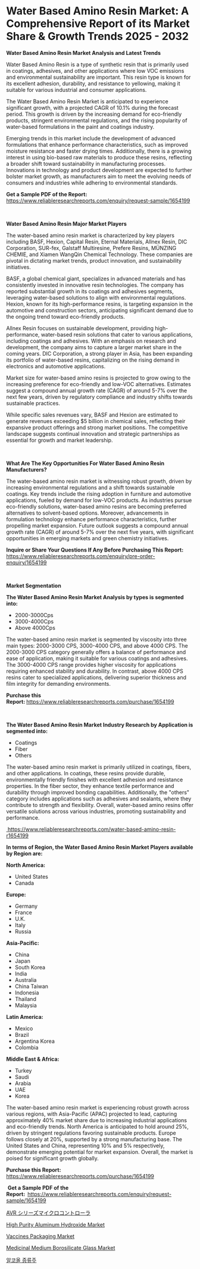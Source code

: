 <p><h1>Water Based Amino Resin Market: A Comprehensive Report of its Market Share & Growth Trends 2025 - 2032</h1></p><p><strong>Water Based Amino Resin Market Analysis and Latest Trends</strong></p>
<p><p>Water Based Amino Resin is a type of synthetic resin that is primarily used in coatings, adhesives, and other applications where low VOC emissions and environmental sustainability are important. This resin type is known for its excellent adhesion, durability, and resistance to yellowing, making it suitable for various industrial and consumer applications.</p><p>The Water Based Amino Resin Market is anticipated to experience significant growth, with a projected CAGR of 10.1% during the forecast period. This growth is driven by the increasing demand for eco-friendly products, stringent environmental regulations, and the rising popularity of water-based formulations in the paint and coatings industry. </p><p>Emerging trends in this market include the development of advanced formulations that enhance performance characteristics, such as improved moisture resistance and faster drying times. Additionally, there is a growing interest in using bio-based raw materials to produce these resins, reflecting a broader shift toward sustainability in manufacturing processes. Innovations in technology and product development are expected to further bolster market growth, as manufacturers aim to meet the evolving needs of consumers and industries while adhering to environmental standards.</p></p>
<p><strong>Get a Sample PDF of the Report:&nbsp;</strong> <a href="https://www.reliableresearchreports.com/enquiry/request-sample/1654199?utm_campaign=38&utm_medium=2&utm_source=Github&utm_content=ia&utm_term=04042025&utm_id=water-based-amino-resin">https://www.reliableresearchreports.com/enquiry/request-sample/1654199</a></p>
<p>&nbsp;</p>
<p><strong>Water Based Amino Resin Major Market Players</strong></p>
<p><p>The water-based amino resin market is characterized by key players including BASF, Hexion, Capital Resin, Eternal Materials, Allnex Resin, DIC Corporation, SUR-fex, Galstaff Multiresine, Prefere Resins, MÜNZING CHEMIE, and Xiamen WangQin Chemical Technology. These companies are pivotal in dictating market trends, product innovation, and sustainability initiatives.</p><p>BASF, a global chemical giant, specializes in advanced materials and has consistently invested in innovative resin technologies. The company has reported substantial growth in its coatings and adhesives segments, leveraging water-based solutions to align with environmental regulations. Hexion, known for its high-performance resins, is targeting expansion in the automotive and construction sectors, anticipating significant demand due to the ongoing trend toward eco-friendly products.</p><p>Allnex Resin focuses on sustainable development, providing high-performance, water-based resin solutions that cater to various applications, including coatings and adhesives. With an emphasis on research and development, the company aims to capture a larger market share in the coming years. DIC Corporation, a strong player in Asia, has been expanding its portfolio of water-based resins, capitalizing on the rising demand in electronics and automotive applications.</p><p>Market size for water-based amino resins is projected to grow owing to the increasing preference for eco-friendly and low-VOC alternatives. Estimates suggest a compound annual growth rate (CAGR) of around 5-7% over the next few years, driven by regulatory compliance and industry shifts towards sustainable practices.</p><p>While specific sales revenues vary, BASF and Hexion are estimated to generate revenues exceeding $5 billion in chemical sales, reflecting their expansive product offerings and strong market positions. The competitive landscape suggests continual innovation and strategic partnerships as essential for growth and market leadership.</p></p>
<p>&nbsp;</p>
<p><strong>What Are The Key Opportunities For Water Based Amino Resin Manufacturers?</strong></p>
<p><p>The water-based amino resin market is witnessing robust growth, driven by increasing environmental regulations and a shift towards sustainable coatings. Key trends include the rising adoption in furniture and automotive applications, fueled by demand for low-VOC products. As industries pursue eco-friendly solutions, water-based amino resins are becoming preferred alternatives to solvent-based options. Moreover, advancements in formulation technology enhance performance characteristics, further propelling market expansion. Future outlook suggests a compound annual growth rate (CAGR) of around 5-7% over the next five years, with significant opportunities in emerging markets and green chemistry initiatives.</p></p>
<p><strong>Inquire or Share Your Questions If Any Before Purchasing This Report:</strong> <a href="https://www.reliableresearchreports.com/enquiry/pre-order-enquiry/1654199?utm_campaign=38&utm_medium=2&utm_source=Github&utm_content=ia&utm_term=04042025&utm_id=water-based-amino-resin">https://www.reliableresearchreports.com/enquiry/pre-order-enquiry/1654199</a></p>
<p>&nbsp;</p>
<p><strong>Market Segmentation</strong></p>
<p><strong>The Water Based Amino Resin Market Analysis by types is segmented into:</strong></p>
<p><ul><li>2000-3000Cps</li><li>3000-4000Cps</li><li>Above 4000Cps</li></ul></p>
<p><p>The water-based amino resin market is segmented by viscosity into three main types: 2000-3000 CPS, 3000-4000 CPS, and above 4000 CPS. The 2000-3000 CPS category generally offers a balance of performance and ease of application, making it suitable for various coatings and adhesives. The 3000-4000 CPS range provides higher viscosity for applications requiring enhanced stability and durability. In contrast, above 4000 CPS resins cater to specialized applications, delivering superior thickness and film integrity for demanding environments.</p></p>
<p><strong>Purchase this Report:&nbsp;</strong><a href="https://www.reliableresearchreports.com/purchase/1654199?utm_campaign=38&utm_medium=2&utm_source=Github&utm_content=ia&utm_term=04042025&utm_id=water-based-amino-resin">https://www.reliableresearchreports.com/purchase/1654199</a></p>
<p>&nbsp;</p>
<p><strong>The Water Based Amino Resin Market Industry Research by Application is segmented into:</strong></p>
<p><ul><li>Coatings</li><li>Fiber</li><li>Others</li></ul></p>
<p><p>The water-based amino resin market is primarily utilized in coatings, fibers, and other applications. In coatings, these resins provide durable, environmentally friendly finishes with excellent adhesion and resistance properties. In the fiber sector, they enhance textile performance and durability through improved bonding capabilities. Additionally, the "others" category includes applications such as adhesives and sealants, where they contribute to strength and flexibility. Overall, water-based amino resins offer versatile solutions across various industries, promoting sustainability and performance.</p></p>
<p><a href="https://www.reliableresearchreports.com/water-based-amino-resin-r1654199?utm_campaign=38&utm_medium=2&utm_source=Github&utm_content=ia&utm_term=04042025&utm_id=water-based-amino-resin">&nbsp;https://www.reliableresearchreports.com/water-based-amino-resin-r1654199</a></p>
<p><strong>In terms of Region, the Water Based Amino Resin Market Players available by Region are:</strong></p>
<p>
    <p> <strong> North America: </strong>
        <ul>
            <li>United States</li>
            <li>Canada</li>
        </ul>
        </p> 
    <p> <strong> Europe: </strong>
        <ul>
            <li>Germany</li>
            <li>France</li>
            <li>U.K.</li>
            <li>Italy</li>
            <li>Russia</li>
        </ul>
        </p> 
    <p> <strong> Asia-Pacific: </strong>
        <ul>
            <li>China</li>
            <li>Japan</li>
            <li>South Korea</li>
            <li>India</li>
            <li>Australia</li>
            <li>China Taiwan</li>
            <li>Indonesia</li>
            <li>Thailand</li>
            <li>Malaysia</li>
        </ul>
        </p> 
    <p> <strong> Latin America: </strong>
        <ul>
            <li>Mexico</li>
            <li>Brazil</li>
            <li>Argentina Korea</li>
            <li>Colombia</li>
        </ul>
        </p> 
    <p> <strong> Middle East & Africa: </strong>
        <ul>
            <li>Turkey</li>
            <li>Saudi</li>
            <li>Arabia</li>
            <li>UAE</li>
            <li>Korea</li>
        </ul>
    </p>
    </p>
<p><p>The water-based amino resin market is experiencing robust growth across various regions, with Asia-Pacific (APAC) projected to lead, capturing approximately 40% market share due to increasing industrial applications and eco-friendly trends. North America is anticipated to hold around 25%, driven by stringent regulations favoring sustainable products. Europe follows closely at 20%, supported by a strong manufacturing base. The United States and China, representing 10% and 5% respectively, demonstrate emerging potential for market expansion. Overall, the market is poised for significant growth globally.</p></p>
<p><strong>Purchase this Report: </strong><a href="https://www.reliableresearchreports.com/purchase/1654199?utm_campaign=38&utm_medium=2&utm_source=Github&utm_content=ia&utm_term=04042025&utm_id=water-based-amino-resin">https://www.reliableresearchreports.com/purchase/1654199</a></p>
<p>&nbsp;<strong>Get a Sample PDF of the Report:&nbsp;&nbsp;</strong><a href="https://www.reliableresearchreports.com/enquiry/request-sample/1654199?utm_campaign=38&utm_medium=2&utm_source=Github&utm_content=ia&utm_term=04042025&utm_id=water-based-amino-resin">https://www.reliableresearchreports.com/enquiry/request-sample/1654199</a></p>
<p><strong></strong></p>
<p><p><a href="https://github.com/mohamedbakry57/Market-Research-Report-List-7/blob/main/402714051681.md?utm_campaign=38&utm_medium=2&utm_source=Github&utm_content=ia&utm_term=04042025&utm_id=water-based-amino-resin">AVR シリーズマイクロコントローラ</a></p><p><a href="https://github.com/moratronak3q/Market-Research-Report-List-1/blob/main/high-purity-aluminum-hydroxide-market.md?utm_campaign=38&utm_medium=2&utm_source=Github&utm_content=ia&utm_term=04042025&utm_id=water-based-amino-resin">High Purity Aluminum Hydroxide Market</a></p><p><a href="https://github.com/latzerelfigo48/Market-Research-Report-List-1/blob/main/vaccines-packaging-market.md?utm_campaign=38&utm_medium=2&utm_source=Github&utm_content=ia&utm_term=04042025&utm_id=water-based-amino-resin">Vaccines Packaging Market</a></p><p><a href="https://github.com/ghaligopezf5/Market-Research-Report-List-1/blob/main/medicinal-medium-borosilicate-glass-market.md?utm_campaign=38&utm_medium=2&utm_source=Github&utm_content=ia&utm_term=04042025&utm_id=water-based-amino-resin">Medicinal Medium Borosilicate Glass Market</a></p><p><a href="https://github.com/laholand/Market-Research-Report-List-7/blob/main/966033651840.md?utm_campaign=38&utm_medium=2&utm_source=Github&utm_content=ia&utm_term=04042025&utm_id=water-based-amino-resin">알코올 증류주</a></p></p>